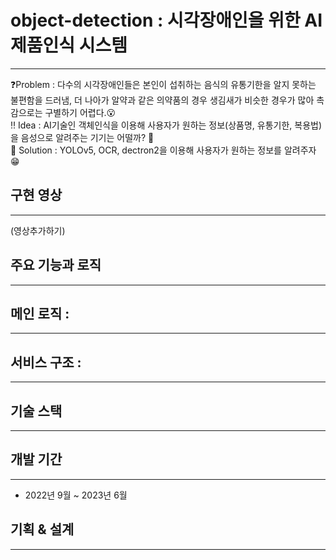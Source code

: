 # object-detection : 시각장애인을 위한 AI 제품인식 시스템
--- 
❓Problem : 다수의 시각장애인들은 본인이 섭취하는 음식의 유통기한을 알지 못하는 불편함을 드러냄, 더 나아가 알약과 같은 의약품의 경우 생김새가 비슷한 경우가 많아 촉감으로는 구별하기 어렵다.😮<br/>
‼ Idea : AI기술인 객체인식을 이용해 사용자가 원하는 정보(상품명, 유통기한, 복용법)을 음성으로 알려주는 기기는 어떨까? 🤔<br/>
💯 Solution : YOLOv5, OCR, dectron2을 이용해 사용자가 원하는 정보를 알려주자😁<br/>
## 구현 영상
---
(영상추가하기)
## 주요 기능과 로직
---

## 메인 로직 :
---
## 서비스 구조 :
---
## 기술 스택
---

## 개발 기간
---
* 2022년 9월 ~ 2023년 6월
## 기획 & 설계
---
